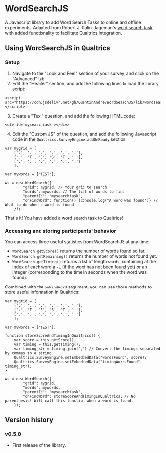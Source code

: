 # WordSearchJS
A Javascript library to add Word Search Tasks to online and offline experiments. Adapted from Robert J. Calin-Jageman's
[word search task](https://calin-jageman.net/lab/word_search/), with added functionality to facilitate Qualtrics integration.

## Using WordSearchJS in Qualtrics

### Setup

1. Navigate to the "Look and Feel" section of your survey, and click on the "Advanced" tab
2. Edit the "Header" section, and add the following lines to load the library script:
```
<script src="https://cdn.jsdelivr.net/gh/QuentinAndre/WordSearchJS/lib/wordsearch.min.js"></script>
```
3. Create a "Text" question, and add the following HTML code:
```
<div id="mysearchtask"></div>
```

4. Edit the "Custom JS" of the question, and add the following Javascript code in the `Qualtrics.SurveyEngine.addOnReady` section:
```
var mygrid = [
    ['.', '.', '.', '.', '.', '.'],
    ['.', 'T', 'E', 'S', 'T', '.'],
    ['.', '.', '.', '.', '.', '.']
    ];

var mywords = ["TEST"];

ws = new WordSearch({
        "grid": mygrid, // Your grid to search
        "words": mywords, // The list of words to find
        "parentId": "mysearchtask",
        "onFindWord": function() {console.log("A word was found")} // What to do when a word is found 
    });
```

That's it! You have added a word search task to Qualtrics!

### Accessing and storing participants' behavior

You can access three useful statistics from WordSearchJS at any time:
* `WordSearch.getScore()` returns the number of words found so far.
* `WordSearch.getRemaining()` returns the number of words not found yet.
* `WordSearch.getTiming()` returns a list of length `words`, containing at the index of each word a `-1` (if the word has not been found yet) or an integer (corresponding to the time in seconds when the word was found).


Combined with the `onFindWord` argument, you can use those methods to store useful information in Qualtrics:

```
var mygrid = [
    ['.', '.', '.', '.', '.', '.'],
    ['.', 'T', 'E', 'S', 'T', '.'],
    ['.', '.', '.', '.', '.', '.']
    ];

var mywords = ["TEST"];

function storeScoreAndTimingInQualtrics() {
    var score = this.getScore();
    var timing = this.getTiming();
    var timing_str = timing.join(",") // Convert the timings separated by commas to a string
    Qualtrics.SurveyEngine.setEmbeddedData("wordsFound", score);
    Qualtrics.SurveyEngine.setEmbeddedData("timingWordsFound", timing_str);
}

ws = new WordSearch({
        "grid": mygrid,
        "words": mywords,
        "parentId": "mysearchtask",
        "onFindWord": storeScoreAndTimingInQualtrics; // No parenthesis! Will call this function when a word is found.
    });
```

## Version history

### v0.5.0
* First release of the library.

